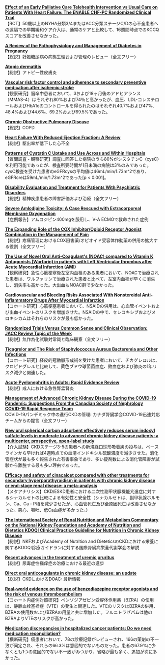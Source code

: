 [**Effect of an Early Palliative Care Telehealth Intervention vs Usual Care on Patients With Heart Failure: The ENABLE CHF-PC Randomized Clinical Trial**](https://pubmed.ncbi.nlm.nih.gov/32730613/)  
【RCT】50歳以上のNYHA分類3/4またはACC分類ステージC/Dの心不全患者への遠隔での早期緩和ケア介入は、通常のケアと比較して、16週間時点でのKCCQスコアを改善させなかった。

[**A Review of the Pathophysiology and Management of Diabetes in Pregnancy**](https://pubmed.ncbi.nlm.nih.gov/32736942/)  
【総説】妊娠糖尿病の病態生理および管理のレビュー（全文フリー）

[**Atopic dermatitis**](https://pubmed.ncbi.nlm.nih.gov/32738956/)  
【総説】アトピー性皮膚炎

[**Vascular risk factor control and adherence to secondary preventive medication after ischemic stroke**](https://pubmed.ncbi.nlm.nih.gov/32743852/)  
【観察研究】脳卒中患者において、3および18ヶ月後のアドヒアランス（MMAS-4）はそれぞれ80%および74％と高かったが、血圧、LDL-コレステロールおよびHbA1cのコントロールを得られたのはそれぞれ40.7%および47%、48.4%および44.6%、69.2%および69.5%であった。

[**Chronic Obstructive Pulmonary Disease**](https://pubmed.ncbi.nlm.nih.gov/32745458/)  
【総説】COPD

[**Heart Failure With Reduced Ejection Fraction: A Review**](https://pubmed.ncbi.nlm.nih.gov/32749493/)  
【総説】駆出率が低下した心不全

[**Patterns of Cystatin C Uptake and Use Across and Within Hospitals**](https://pubmed.ncbi.nlm.nih.gov/32753139/)  
【質問調査・観察研究】調査に回答した病院のうち80%がシスタチンC（cysC）を利用可能であったが、検査所要時間が1日未満の病院は3%のみであった。cysC検査を受けた患者のeGFRcysの平均値は46mL/min/1.73m^2であり、eGFRcreは59mL/min/1.73m^2であった[p < 0.001]。

[**Disability Evaluation and Treatment for Patients With Psychiatric Disorders**](https://pubmed.ncbi.nlm.nih.gov/32753149/)  
【総説】精神疾患患者の障害評価および治療（全文フリー）

[**Severe Amlodipine Toxicity: A Case Rescued with Extracorporeal Membrane Oxygenation**](https://pubmed.ncbi.nlm.nih.gov/32728332/)  
【症例報告】アムロジピン400mgを服用し、V-A ECMOで救命された症例

[**The Expanding Role of the COX Inhibitor/Opioid Receptor Agonist Combination in the Management of Pain**](https://pubmed.ncbi.nlm.nih.gov/32749653/)  
【総説】疼痛管理におけるCOX阻害薬/オピオイド受容体作動薬の併用の拡大する役割（全文フリー）

[**The Use of Novel Oral Anti-Coagulant's (NOAC) compared to Vitamin K Antagonists (Warfarin) in patients with Left Ventricular thrombus after Acute Myocardial Infarction (AMI)**](https://pubmed.ncbi.nlm.nih.gov/32730627/)  
【観察研究】急性心筋梗塞後左室内血栓のある患者において、NOACで治療された患者は、ワルファリンで治療された患者と比べて、左室内血栓が早くに消失し、消失率も高かった。大出血もNOAC群で少なかった。

[**Cardiovascular and Bleeding Risks Associated With Nonsteroidal Anti-Inflammatory Drugs After Myocardial Infarction**](https://pubmed.ncbi.nlm.nih.gov/32731930/)  
【コホート研究】心筋梗塞患者において、NSAIDの併用は、心血管イベントおよび出血イベントのリスクを増加させた。NSAIDの中で、セレコキシブおよびメロキシカムはそれらのリスクが最も低かった。

[**Randomized Trials Versus Common Sense and Clinical Observation: JACC Review Topic of the Week**](https://pubmed.ncbi.nlm.nih.gov/32731936/)  
【総説】無作為化試験対常識と臨床観察（全文フリー）

[**Ticagrelor and The Risk of Staphylococcus Aureus Bacteremia and Other Infections**](https://pubmed.ncbi.nlm.nih.gov/32750138/)  
【コホート研究】経皮的冠動脈形成術を受けた患者において、チカグレロルは、クロピドグレルと比較して、黄色ブドウ球菌菌血症、敗血症および肺炎の1年リスク減少と関連した。

[**Acute Pyelonephritis in Adults: Rapid Evidence Review**](https://pubmed.ncbi.nlm.nih.gov/32735433/)  
【総説】成人における急性腎盂腎炎

[**Management of Advanced Chronic Kidney Disease During the COVID-19 Pandemic: Suggestions From the Canadian Society of Nephrology COVID-19 Rapid Response Team**](https://pubmed.ncbi.nlm.nih.gov/32733692/)  
COVID-19パンデミック中の進行CKDの管理: カナダ腎臓学会COVID-19迅速対応チームからの提言（全文フリー）

[**New oral spherical carbon adsorbent effectively reduces serum indoxyl sulfate levels in moderate to advanced chronic kidney disease patients: a multicenter, prospective, open-label study**](https://pubmed.ncbi.nlm.nih.gov/32736531/)  
【介入試験】CKDステージ3-5の患者への新規経口球形吸着炭の投与は、ベースラインから早ければ4週時点での血清インドキシル硫酸濃度を減少させた。消化管症状が最も多く報告された有害事象であり、多い錠剤数による消化管障害が試験から離脱する最も多い理由であった。

[**Efficacy and safety of cinacalcet compared with other treatments for secondary hyperparathyroidism in patients with chronic kidney disease or end-stage renal disease: a meta-analysis**](https://pubmed.ncbi.nlm.nih.gov/32736534/)  
【メタアナリシス】CKD/ESKD患者における二次性副甲状腺機能亢進症に対するシナカルセトの比較による有効性と安全性（シナカルセトは、副甲状腺ホルモン、Ca、Ca・P積を減少させたが、心血管死亡及び全原因死亡は改善させなかった。悪心、嘔吐、低Ca血症が多かった。）

[**The International Society of Renal Nutrition and Metabolism Commentary on the National Kidney Foundation and Academy of Nutrition and Dietetics KDOQI Clinical Practice Guideline for Nutrition in Chronic Kidney Disease**](https://pubmed.ncbi.nlm.nih.gov/32737016/)  
【総説】NKFおよびAcademy of Nutrition and DieteticsのCKDにおける栄養に関するKDOQI診療ガイドランに対する国際腎臓病栄養代謝学会の解説

[**Recent advances in the treatment of uremic pruritus**](https://pubmed.ncbi.nlm.nih.gov/32740217/)  
【総説】尿毒症性掻痒症の治療における最近の進歩

[**Direct oral anticoagulants in chronic kidney disease: an update**](https://pubmed.ncbi.nlm.nih.gov/32740218/)  
【総説】CKDにおけるDOAC: 最新情報

[**Real-world evidence on the use of benzodiazepine receptor agonists and the risk of venous thromboembolism**](https://pubmed.ncbi.nlm.nih.gov/32741123/)  
【コホート内症例対照研究】ベンゾジアゼピン受容体作用薬（BZRA）の使用は、静脈血栓塞栓症（VTE）の発生と関連した。VTEのリスクはBZRAの併用、BZRAの使用数およびBZRAの用量と共に増加した。フルニトラゼパムは他のBZRAよりVTEのリスクが高かった。

[**Medication discrepancies in hospitalized cancer patients: Do we need medication reconciliation?**](https://pubmed.ncbi.nlm.nih.gov/32741239/)  
【横断研究】癌患者において、78の診療記録がレビューされ、166の薬剤の不一致が同定され、それらの66.3%は意図的でないものだった。患者の67.9%に少なくとも1つの意図的でない不一致がみつかり、省略が最も多く、追加が次に多かった。
